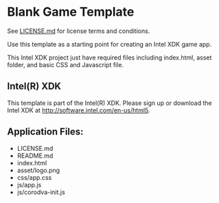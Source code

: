 # Blank Game Template

See [LICENSE.md]() for license terms and conditions.

Use this template as a starting point for creating an Intel XDK game app.

This Intel XDK project just have required files including index.html, asset folder, and basic CSS and Javascript file.

Intel(R) XDK
-------------------------------------------
This template is part of the Intel(R) XDK. Please sign up or download the Intel XDK at http://software.intel.com/en-us/html5.

Application Files:
-----------------
* LICENSE.md
* README.md
* index.html
* asset/logo.png
* css/app.css
* js/app.js
* js/corodva-init.js
